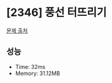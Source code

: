 # [2346] 풍선 터뜨리기

[문제 출처](https://www.acmicpc.net/problem/2346)

## 성능

- Time: 32ms
- Memory: 31.12MB
